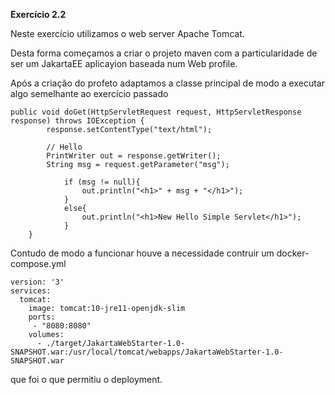 **Exercício 2.2**

Neste exercício utilizamos o web server Apache Tomcat.

Desta forma começamos a criar o projeto maven com a particularidade de ser um JakartaEE aplicayion baseada num Web profile.

Após a criação do profeto adaptamos a classe principal de modo a executar algo semelhante ao exercício passado
```
public void doGet(HttpServletRequest request, HttpServletResponse response) throws IOException {
        response.setContentType("text/html");

        // Hello
        PrintWriter out = response.getWriter();
        String msg = request.getParameter("msg");

            if (msg != null){
                out.println("<h1>" + msg + "</h1>");
            }
            else{
                out.println("<h1>New Hello Simple Servlet</h1>");
            }
    }

```

Contudo de modo a funcionar houve a necessidade contruir um docker-compose.yml
```
version: '3'
services:
  tomcat:
    image: tomcat:10-jre11-openjdk-slim
    ports:
     - "8080:8080"
    volumes:
      - ./target/JakartaWebStarter-1.0-SNAPSHOT.war:/usr/local/tomcat/webapps/JakartaWebStarter-1.0-SNAPSHOT.war
```
que foi o que permitiu o deployment.
